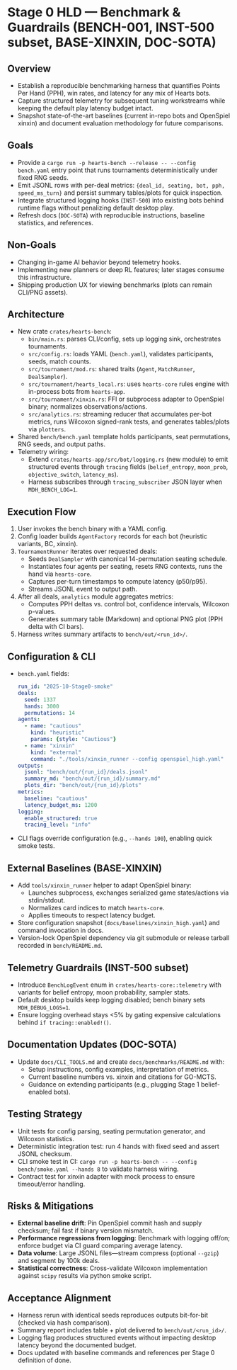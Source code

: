 # Stage 0 HLD — Benchmark & Guardrails (BENCH-001, INST-500 subset, BASE-XINXIN, DOC-SOTA)

## Overview
- Establish a reproducible benchmarking harness that quantifies Points Per Hand (PPH), win rates, and latency for any mix of Hearts bots.
- Capture structured telemetry for subsequent tuning workstreams while keeping the default play latency budget intact.
- Snapshot state-of-the-art baselines (current in-repo bots and OpenSpiel xinxin) and document evaluation methodology for future comparisons.

## Goals
- Provide a `cargo run -p hearts-bench --release -- --config bench.yaml` entry point that runs tournaments deterministically under fixed RNG seeds.
- Emit JSONL rows with per-deal metrics: `{deal_id, seating, bot, pph, speed_ms_turn}` and persist summary tables/plots for quick inspection.
- Integrate structured logging hooks (`INST-500`) into existing bots behind runtime flags without penalizing default desktop play.
- Refresh docs (`DOC-SOTA`) with reproducible instructions, baseline statistics, and references.

## Non-Goals
- Changing in-game AI behavior beyond telemetry hooks.
- Implementing new planners or deep RL features; later stages consume this infrastructure.
- Shipping production UX for viewing benchmarks (plots can remain CLI/PNG assets).

## Architecture
- New crate `crates/hearts-bench`:
  - `bin/main.rs`: parses CLI/config, sets up logging sink, orchestrates tournaments.
  - `src/config.rs`: loads YAML (`bench.yaml`), validates participants, seeds, match counts.
  - `src/tournament/mod.rs`: shared traits (`Agent`, `MatchRunner`, `DealSampler`).
  - `src/tournament/hearts_local.rs`: uses `hearts-core` rules engine with in-process bots from `hearts-app`.
  - `src/tournament/xinxin.rs`: FFI or subprocess adapter to OpenSpiel binary; normalizes observations/actions.
  - `src/analytics.rs`: streaming reducer that accumulates per-bot metrics, runs Wilcoxon signed-rank tests, and generates tables/plots via `plotters`.
- Shared `bench/bench.yaml` template holds participants, seat permutations, RNG seeds, and output paths.
- Telemetry wiring:
  - Extend `crates/hearts-app/src/bot/logging.rs` (new module) to emit structured events through `tracing` fields (`belief_entropy`, `moon_prob`, `objective_switch`, `latency_ms`).
  - Harness subscribes through `tracing_subscriber` JSON layer when `MDH_BENCH_LOG=1`.

## Execution Flow
1. User invokes the bench binary with a YAML config.
2. Config loader builds `AgentFactory` records for each bot (heuristic variants, BC, xinxin).
3. `TournamentRunner` iterates over requested deals:
   - Seeds `DealSampler` with canonical 14-permutation seating schedule.
   - Instantiates four agents per seating, resets RNG contexts, runs the hand via `hearts-core`.
   - Captures per-turn timestamps to compute latency (p50/p95).
   - Streams JSONL event to output path.
4. After all deals, `analytics` module aggregates metrics:
   - Computes PPH deltas vs. control bot, confidence intervals, Wilcoxon p-values.
   - Generates summary table (Markdown) and optional PNG plot (PPH delta with CI bars).
5. Harness writes summary artifacts to `bench/out/<run_id>/`.

## Configuration & CLI
- `bench.yaml` fields:
  ```yaml
  run_id: "2025-10-Stage0-smoke"
  deals:
    seed: 1337
    hands: 3000
    permutations: 14
  agents:
    - name: "cautious"
      kind: "heuristic"
      params: {style: "Cautious"}
    - name: "xinxin"
      kind: "external"
      command: "./tools/xinxin_runner --config openspiel_high.yaml"
  outputs:
    jsonl: "bench/out/{run_id}/deals.jsonl"
    summary_md: "bench/out/{run_id}/summary.md"
    plots_dir: "bench/out/{run_id}/plots"
  metrics:
    baseline: "cautious"
    latency_budget_ms: 1200
  logging:
    enable_structured: true
    tracing_level: "info"
  ```
- CLI flags override configuration (e.g., `--hands 100`), enabling quick smoke tests.

## External Baselines (BASE-XINXIN)
- Add `tools/xinxin_runner` helper to adapt OpenSpiel binary:
  - Launches subprocess, exchanges serialized game states/actions via stdin/stdout.
  - Normalizes card indices to match `hearts-core`.
  - Applies timeouts to respect latency budget.
- Store configuration snapshot (`docs/baselines/xinxin_high.yaml`) and command invocation in docs.
- Version-lock OpenSpiel dependency via git submodule or release tarball recorded in `bench/README.md`.

## Telemetry Guardrails (INST-500 subset)
- Introduce `BenchLogEvent` enum in `crates/hearts-core::telemetry` with variants for belief entropy, moon probability, sampler stats.
- Default desktop builds keep logging disabled; bench binary sets `MDH_DEBUG_LOGS=1`.
- Ensure logging overhead stays <5% by gating expensive calculations behind `if tracing::enabled!()`.

## Documentation Updates (DOC-SOTA)
- Update `docs/CLI_TOOLS.md` and create `docs/benchmarks/README.md` with:
  - Setup instructions, config examples, interpretation of metrics.
  - Current baseline numbers vs. xinxin and citations for GO-MCTS.
  - Guidance on extending participants (e.g., plugging Stage 1 belief-enabled bots).

## Testing Strategy
- Unit tests for config parsing, seating permutation generator, and Wilcoxon statistics.
- Deterministic integration test: run 4 hands with fixed seed and assert JSONL checksum.
- CLI smoke test in CI: `cargo run -p hearts-bench -- --config bench/smoke.yaml --hands 8` to validate harness wiring.
- Contract test for xinxin adapter with mock process to ensure timeout/error handling.

## Risks & Mitigations
- **External baseline drift**: Pin OpenSpiel commit hash and supply checksum; fail fast if binary version mismatch.
- **Performance regressions from logging**: Benchmark with logging off/on; enforce budget via CI guard comparing average latency.
- **Data volume**: Large JSONL files—stream compress (optional `--gzip`) and segment by 100k deals.
- **Statistical correctness**: Cross-validate Wilcoxon implementation against `scipy` results via python smoke script.

## Acceptance Alignment
- Harness rerun with identical seeds reproduces outputs bit-for-bit (checked via hash comparison).
- Summary report includes table + plot delivered to `bench/out/<run_id>/`.
- Logging flag produces structured events without impacting desktop latency beyond the documented budget.
- Docs updated with baseline commands and references per Stage 0 definition of done.
